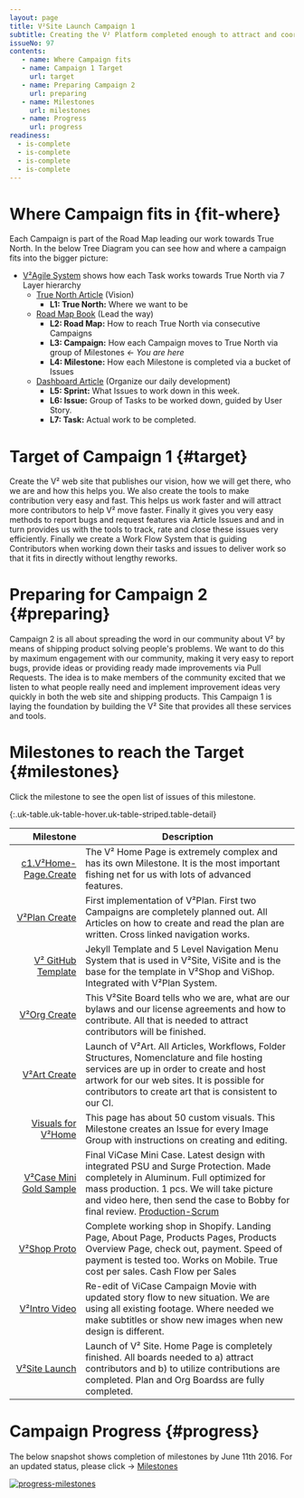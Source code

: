 ```yaml
---
layout: page
title: V²Site Launch Campaign 1
subtitle: Creating the V² Platform completed enough to attract and coordinate contributors.
issueNo: 97
contents:
   - name: Where Campaign fits
   - name: Campaign 1 Target
     url: target
   - name: Preparing Campaign 2
     url: preparing
   - name: Milestones
     url: milestones
   - name: Progress
     url: progress
readiness:
  - is-complete
  - is-complete
  - is-complete
  - is-complete
---
```



# Where Campaign fits in {fit-where}

Each Campaign is part of the Road Map leading our work towards True North. In the below Tree Diagram you can see how and where a campaign fits into the bigger picture:

- [V²Agile System](https://v-squared.github.io/plan/agile/) shows how each Task works towards True North via 7 Layer hierarchy
   - [True North Article](https://v-squared.github.io/plan/true-north/) (Vision)
     - **L1: True North:** Where we want to be
   - [Road Map Book](https://v-squared.github.io/plan/road-map/) (Lead the way)
     - **L2: Road Map:** How to reach True North via consecutive Campaigns
     - **L3: Campaign:** How each Campaign moves to True North via group of Milestones *← You are here*
     - **L4: Milestone:** How each Milestone is completed via a bucket of Issues
   - [Dashboard Article](https://v-squared.github.io/plan/dashboard/) (Organize our daily development)
     - **L5: Sprint:** What Issues to work down in this week.
     - **L6: Issue:** Group of Tasks to be worked down, guided by User Story.
     - **L7: Task:** Actual work to be completed.




# Target of Campaign 1 {#target}

Create the V² web site that publishes our vision, how we will get there, who we are and how this helps you. We also create the tools to make contribution very easy and fast. This helps us work faster and will attract more contributors to help V² move faster. Finally it gives you very easy methods to report bugs and request features via Article Issues and and in turn provides us with the tools to track, rate and close these issues very efficiently. Finally we create a Work Flow System that is guiding Contributors when working down their tasks and issues to deliver work so that it fits in directly without lengthy reworks.


# Preparing for Campaign 2 {#preparing}

Campaign 2 is all about spreading the word in our community about V² by means of shipping product solving people's problems. We want to do this by maximum engagement with our community, making it very easy to report bugs, provide ideas or providing ready made improvements via Pull Requests. The idea is to make members of the community excited that we listen to what people really need and implement improvement ideas very quickly in both the web site and shipping products. This Campaign 1 is laying the foundation by building the V² Site that provides all these services and tools.


# Milestones to reach the Target {#milestones}

Click the milestone to see the open list of issues of this milestone.

{:.uk-table.uk-table-hover.uk-table-striped.table-detail}

|                     Milestone | Description                                                                                                                                                                                                                                |
|------------------------------:|--------------------------------------------------------------------------------------------------------------------------------------------------------------------------------------------------------------------------------------------|
|       [c1.V²Home-Page.Create][1] | The V² Home Page is extremely complex and has its own Milestone. It is the most important fishing net for us with lots of advanced features.                                                                                               |
|            [V²Plan Create][2] | First implementation of V²Plan. First two Campaigns are completely planned out. All Articles on how to create and read the plan are written. Cross linked navigation works.                                                                |
|       [V² GitHub Template][3] | Jekyll Template and 5 Level Navigation Menu System that is used in V²Site, ViSite and is the base for the template in V²Shop and ViShop. Integrated with V²Plan System.                                                                    |
|             [V²Org Create][4] | This V²Site Board tells who we are, what are our bylaws and our license agreements and how to contribute. All that is needed to attract contributors will be finished.                                                                   |
|             [V²Art Create][5] | Launch of V²Art. All Articles, Workflows, Folder Structures, Nomenclature and file hosting services are up in order to create and host artwork for our web sites. It is possible for contributors to create art that is consistent to our CI.|
|       [Visuals for V²Home][6] | This page has about 50 custom visuals. This Milestone creates an Issue for every Image Group with instructions on creating and editing.                                                                                                    |
| [ V²Case Mini Gold Sample][7] | Final ViCase Mini Case. Latest design with integrated PSU and Surge Protection. Made completely in Aluminum. Full optimized for mass production. 1 pcs. We will take picture and video here, then send the case to Bobby for final review. [Production-Scrum][11]|
|             [V²Shop Proto][8] | Complete working shop in Shopify. Landing Page, About Page, Products Pages, Products Overview Page, check out, payment. Speed of payment is tested too. Works on Mobile. True cost per sales. Cash Flow per Sales                          |
|            [V²Intro Video][9] | Re-edit of ViCase Campaign Movie with updated story flow to new situation. We are using all existing footage. Where needed we make subtitles or show new images when new design is different.                                              |
|           [V²Site Launch][10] | Launch of V² Site. Home Page is completely finished. All boards needed to a) attract contributors and b) to utilize contributions are completed. Plan and Org Boardss are fully completed.                                             |

[1]: https://github.com/V-Squared/V-Squared.github.io/milestones/V%C2%B2Home%20Page%20Create
[2]: https://github.com/V-Squared/V-Squared.github.io/milestones/V%C2%B2Plan%20Create
[3]: https://github.com/V-Squared/V-Squared.github.io/milestones/V%C2%B2%20GitHub%20Template
[4]: https://github.com/V-Squared/V-Squared.github.io/milestones/V%C2%B2Org%20Create
[5]: https://github.com/V-Squared/V-Squared.github.io/milestones/V%C2%B2Art%20Create
[6]: https://github.com/V-Squared/V-Squared.github.io/milestones/Visuals%20for%20V%C2%B2Home
[7]: https://github.com/V-Squared/v2-Production/milestones/V%C2%B2Case%20Mini%20Gold%20Sample
[8]: https://github.com/V-Squared/V-Squared.github.io/milestones/V%C2%B2Shop%20Proto
[9]: https://github.com/V-Squared/V-Squared.github.io/milestones/V%C2%B2Intro%20Video%20%09
[10]: https://github.com/V-Squared/V-Squared.github.io/milestones/V%C2%B2Site%20Launch%20%09
[11]: https://waffle.io/V-Squared/v2-Production


# Campaign Progress {#progress}

The below snapshot shows completion of milestones by June 11th 2016. For an updated status, please click → [Milestones](https://github.com/V-Squared/V-Squared.github.io/milestones?direction=desc&sort=count&state=open)

[![progress-milestones](https://cloud.githubusercontent.com/assets/7278716/15971227/b75cfed4-2f6a-11e6-827b-dfeb1e688762.png)](https://github.com/V-Squared/V-Squared.github.io/milestones?direction=desc&sort=count&state=open)
